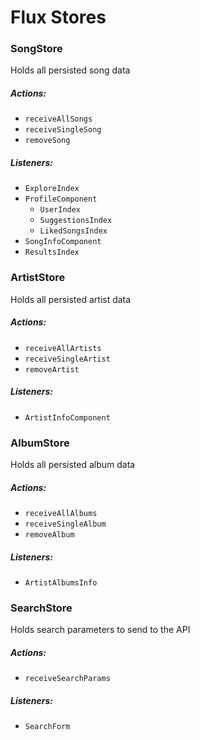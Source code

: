# Flux Stores

### SongStore
Holds all persisted song data

##### Actions:
- `receiveAllSongs`
- `receiveSingleSong`
- `removeSong`

##### Listeners:
- `ExploreIndex`
- `ProfileComponent`
  - `UserIndex`
  - `SuggestionsIndex`
  - `LikedSongsIndex`
- `SongInfoComponent`
- `ResultsIndex`


### ArtistStore
Holds all persisted artist data

##### Actions:
- `receiveAllArtists`
- `receiveSingleArtist`
- `removeArtist`

##### Listeners:
- `ArtistInfoComponent`

### AlbumStore
Holds all persisted album data

##### Actions:
- `receiveAllAlbums`
- `receiveSingleAlbum`
- `removeAlbum`

##### Listeners:
- `ArtistAlbumsInfo`

### SearchStore
Holds search parameters to send to the API

##### Actions:
- `receiveSearchParams`

##### Listeners:
- `SearchForm`
